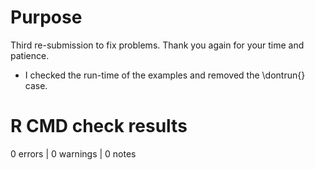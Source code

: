 # Purpose

Third re-submission to fix problems. Thank you again for your time and patience. 

* I checked the run-time of the examples and removed the \\dontrun{} case. 

# R CMD check results

0 errors | 0 warnings | 0 notes

